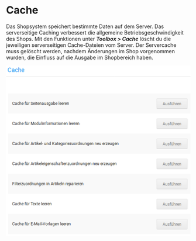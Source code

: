 # Cache

Das Shopsystem speichert bestimmte Daten auf dem Server. Das serverseitige Caching verbessert die allgemeine Betriebsgeschwindigkeit des Shops. Mit den Funktionen unter _**Toolbox \> Cache**_ löscht du die jeweiligen serverseitigen Cache-Dateien vom Server. Der Servercache muss gelöscht werden, nachdem Änderungen im Shop vorgenommen wurden, die Einfluss auf die Ausgabe im Shopbereich haben.

![](../../Bilder/Abb125_CacheLeeren_.png "Cache leeren")



